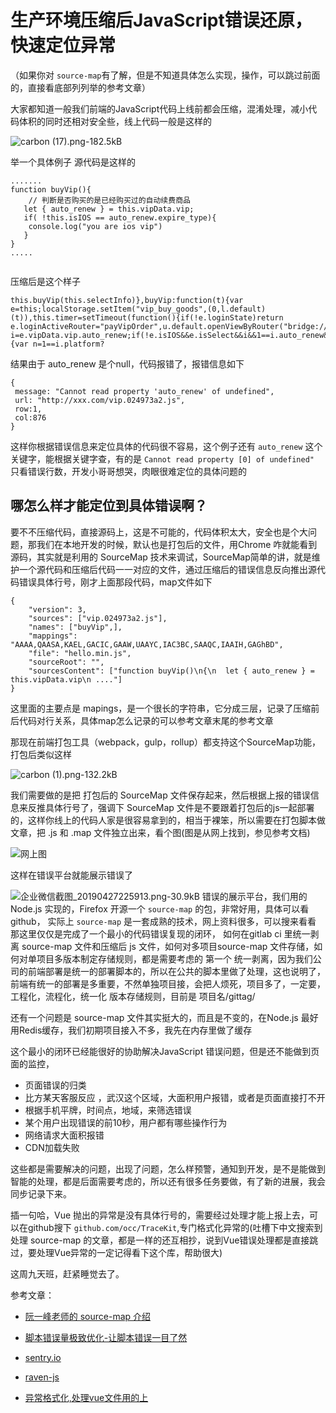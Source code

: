 # 生产环境压缩后JavaScript错误还原，快速定位异常


（如果你对 `source-map`有了解，但是不知道具体怎么实现，操作，可以跳过前面的，直接看底部列列举的参考文章）

大家都知道一般我们前端的JavaScript代码上线前都会压缩，混淆处理，减小代码体积的同时还相对安全些，线上代码一般是这样的

![carbon (17).png-182.5kB][1]

举一个具体例子
源代码是这样的
```
.......
function buyVip(){
    // 判断是否购买的是已经购买过的自动续费商品
   let { auto_renew } = this.vipData.vip;
   if( !this.isIOS == auto_renew.expire_type){
    console.log("you are ios vip")
   }    
}
.....
   
```
压缩后是这个样子

```
this.buyVip(this.selectInfo)},buyVip:function(t){var e=this;localStorage.setItem("vip_buy_goods",(0,l.default)(t)),this.timer=setTimeout(function(){if(!e.loginState)return e.loginActiveRouter="payVipOrder",u.default.openViewByRouter("bridge://user/login"),!1;var i=e.vipData.vip.auto_renew;if(!e.isIOS&&e.isSelect&&i&&1==i.auto_renew&&t.expire_type==i.expire_type&&t.expire_val==i.expire_val){var n=1==i.platform?
```
结果由于 auto_renew 是个null，代码报错了，报错信息如下
```
{
 message: "Cannot read property 'auto_renew' of undefined",
 url: "http://xxx.com/vip.024973a2.js",
 row:1,
 col:876
}
```
这样你根据错误信息来定位具体的代码很不容易，这个例子还有 `auto_renew` 这个关键字，能根据关键字查，有的是 `Cannot read property [0] of undefined" ` 只看错误行数，开发小哥哥想哭，肉眼很难定位的具体问题的

## 哪怎么样才能定位到具体错误啊？

要不不压缩代码，直接源码上，这是不可能的，代码体积太大，安全也是个大问题，那我们在本地开发的时候，默认也是打包后的文件，用Chrome 咋就能看到源码，其实就是利用的 SourceMap 技术来调试，SourceMap简单的讲，就是维护一个源代码和压缩后代码一一对应的文件，通过压缩后的错误信息反向推出源代码错误具体行号，刚才上面那段代码，map文件如下
```
{
    "version": 3,
    "sources": ["vip.024973a2.js"],
    "names": ["buyVip",],
    "mappings": "AAAA,QAASA,KAEL,GACIC,GAAW,UAAYC,IAC3BC,SAAQC,IAAIH,GAGhBD",
    "file": "hello.min.js",
    "sourceRoot": "",
    "sourcesContent": ["function buyVip()\n{\n  let { auto_renew } = this.vipData.vip\n ...."]
}
```
这里面的主要点是 mapings，是一个很长的字符串，它分成三层，记录了压缩前后代码对行关系，具体map怎么记录的可以参考文章末尾的参考文章

那现在前端打包工具（webpack，gulp，rollup）都支持这个SourceMap功能，打包后类似这样

![carbon (1).png-132.2kB][2]

我们需要做的是把 打包后的 SourceMap 文件保存起来，然后根据上报的错误信息来反推具体行号了，强调下 SourceMap 文件是不要跟着打包后的js一起部署的，这样你线上的代码人家是很容易拿到的，相当于裸笨，所以需要在打包脚本做文章，把 .js 和 .map 文件独立出来，看个图(图是从网上找到，参见参考文档)

![网上图][3]

这样在错误平台就能展示错误了

![企业微信截图_20190427225913.png-30.9kB][4]
错误的展示平台，我们用的 Node.js 实现的，Firefox 开源一个 `source-map` 的包，非常好用，具体可以看github，
实际上 `source-map` 是一套成熟的技术，网上资料很多，可以搜来看看
那这里仅仅是完成了一个最小的代码错误复现的闭环，
如何在gitlab ci 里统一剥离 source-map 文件和压缩后 js 文件，如何对多项目source-map 文件存储，如何对单项目多版本制定存储规则，都是需要考虑的
第一个 统一剥离，因为我们公司的前端部署是统一的部署脚本的，所以在公共的脚本里做了处理，这也说明了，前端有统一的部署是多重要，不然单独项目接，会把人烦死，项目多了，一定要，工程化，流程化，统一化
版本存储规则，目前是 项目名/gittag/

还有一个问题是 source-map 文件其实挺大的，而且是不变的，在Node.js 最好用Redis缓存，我们初期项目接入不多，我先在内存里做了缓存

这个最小的闭环已经能很好的协助解决JavaScript 错误问题，但是还不能做到页面的监控，
 - 页面错误的归类
 - 比方某天客服反应 ，武汉这个区域，大面积用户报错，或者是页面直接打不开
 - 根据手机平牌，时间点，地域，来筛选错误
 - 某个用户出现错误的前10秒，用户都有哪些操作行为
 - 网络请求大面积报错
 - CDN加载失败
 
这些都是需要解决的问题，出现了问题，怎么样预警，通知到开发，是不是能做到智能的处理，都是后面需要考虑的，所以还有很多任务要做，有了新的进展，我会同步记录下来。

插一句哈，Vue 抛出的异常是没有具体行号的，需要经过处理才能上报上去，可以在github搜下 `github.com/occ/TraceKit`,专门格式化异常的(吐槽下中文搜索到 处理 source-map 的文章，都是一样的还互相抄，说到Vue错误处理都是直接跳过，要处理Vue异常的一定记得看下这个库，帮助很大)

这周九天班，赶紧睡觉去了。

参考文章：

- [阮一峰老师的 source-map 介绍][5]
- [脚本错误量极致优化-让脚本错误一目了然 ][6]
- [sentry.io][7]
- [raven-js][8]
- [异常格式化,处理vue文件用的上][9]


  [1]: http://static.zybuluo.com/hucheng91/ehx6mvjud0d1x6k3f73gec4h/carbon%20%2817%29.png
  [2]: http://static.zybuluo.com/hucheng91/732ayxz8g0b2qaiiqvlvq7mj/carbon%20%281%29.png
  [3]: http://static.zybuluo.com/hucheng91/vnkcgo7a5lkmsyc47dhv60dh/977470e2-2f5b-11e7-8551-8099a4038f6f.jpg
  [4]: http://static.zybuluo.com/hucheng91/lfr32vy0pedizpl19m4q7vmt/%E4%BC%81%E4%B8%9A%E5%BE%AE%E4%BF%A1%E6%88%AA%E5%9B%BE_20190427225913.png
  [5]: http://www.ruanyifeng.com/blog/2013/01/javascript_source_map.html
  [6]: https://github.com/joeyguo/blog/issues/14
  [7]: https://sentry.io/organizations
  [8]: https://github.com/getsentry/sentry-javascript
  [9]: https://github.com/occ/TraceKit